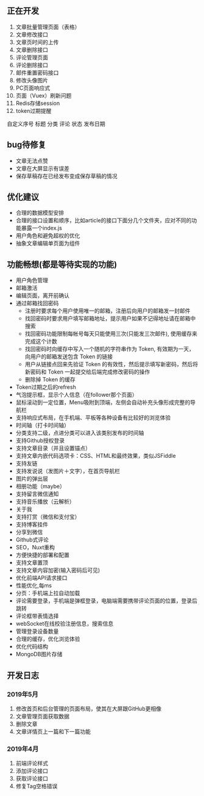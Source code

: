 ## 正在开发

1. 文章批量管理页面（表格）
2. 文章修改接口
3. 文章页时间的上传
4. 文章删除接口
5. 评论管理页面
6. 评论删除接口
7. 邮件重置密码接口
8. 修改头像图片
9. PC页面响应式
10. 页面（Vuex）刷新问题
11. Redis存储session
12. token过期提醒



自定义序号  标题  分类   评论  状态  发布日期

## bug待修复

* 文章无法点赞
* 文章在大屏显示有误差
* 保存草稿存在已经发布变成保存草稿的情况



## 优化建议

* 合理的数据模型安排
* 合理的接口设置和顺序，比如article的接口下面分几个文件夹，应对不同的功能暴露一个index.js
* 用户角色和避免超权的优化
* 抽象文章编辑单页面为组件





## 功能畅想(都是等待实现的功能)

- 用户角色管理
- 邮箱激活
- 编辑页面，离开前确认
- 通过邮箱找回密码
  - 注册时要求每个用户使用唯一的邮箱，注册后向用户的邮箱发一封邮件
  - 找回密码时要求用户填写邮箱地址，提示用户如果不记得地址请在邮箱中搜索
  - 找回密码功能限制每帐号每天只能使用三次(只能发三次邮件), 使用缓存来完成这个计数
  - 找回密码时向缓存中写入一个随机的字符串作为 Token, 有效期为一天，向用户的邮箱发送包含 Token 的链接
  - 用户从链接点回来先验证 Token 的有效性，然后提示填写新密码，然后将新密码和 Token 一起提交给后端完成修改密码的操作
  - 删除掉 Token 的缓存
- Token过期之后的refresh
- 气泡提示框，显示个人信息（在follower那个页面）
- 鼠标滚动到一定位置，Menu吸附到顶端，左侧会自动补充头像形成完整的导航栏
- 支持响应式布局，在手机端、平板等各种设备有比较好的浏览体验
- 时间轴（打卡时间轴）
- 分类支持二级，点进分类可以进入该类别发布的时间轴
- 支持Github授权登录
- 支持文章目录（并且设置锚点）
- 支持文章内嵌代码选项卡：CSS、HTML和最终效果，类似JSFiddle
- 支持友链
- 支持发说说（发图片＋文字），在首页导航栏
- 图片的弹出层
- 相册功能（maybe）
- 支持留言微信通知
- 支持音乐播放（云解析）
- 关于我
- 支持打赏（微信和支付宝）
- 支持博客挂件
- 分享到微信
- Github式评论
- SEO，Nuxt重构
- 方便快捷的部署和配置
- 支持文章置顶
- 支持文章内容加密(输入密码后可见)
- 优化前端API请求接口
- 性能优化,每ms
- 分页：手机端上拉自动加载
- 评论需要登录，手机端是弹框登录，电脑端需要携带评论页面的位置，登录后跳转
- 评论框带表情选择
- webSocket在线校验注册信息，搜索信息
- 管理登录设备数量
- 合理的缓存，优化浏览体验
- 优化代码结构
- MongoDB图片存储





## 开发日志

### 2019年5月

1. 修改首页和后台管理的页面布局，使其在大屏跟GitHub更相像
2. 文章管理页面获取数据
3. 删除文章
4. 文章详情页上一篇和下一篇功能

### 2019年4月

1. 前端评论样式
2. 添加评论接口
3. 获取评论接口
4. 修复Tag空格错误
